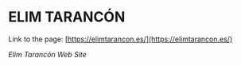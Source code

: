 # ELIM TARANCÓN
Link to the page: [https://elimtarancon.es/](https://elimtarancon.es/)

*Elim Tarancón Web Site*
